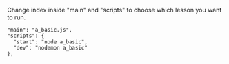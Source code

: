 Change index inside "main" and "scripts" to choose which lesson you want to run.

```
"main": "a_basic.js",
"scripts": {
  "start": "node a_basic",
  "dev": "nodemon a_basic"
},
```
